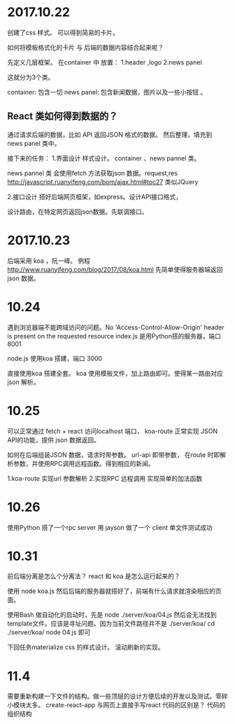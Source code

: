# 2017.10.22

创建了css 样式。
可以得到简易的卡片。


如何将模板格式化的卡片 与 后端的数据内容结合起来呢？


先定义几层框架。
在container 中
放置：
1.header ,logo
2.news panel

这就分为3个类。

container: 包含一切
news panel:
包含新闻数据，图片以及一些小按钮 。



## React 类如何得到数据的？
通过请求后端的数据，比如
API
返回JSON 格式的数据。
然后整理，填充到 news panel 类中。


接下来的任务：
1.界面设计
样式设计。
container 、news pannel 类。

news pannel 类
会使用fetch 方法获取json 数据。request,res  http://javascript.ruanyifeng.com/bom/ajax.html#toc27
类似JQuery


2.接口设计
搭好后端网页框架，如express。设计API接口格式，

设计路由，在特定网页返回json数据。先联调接口。


# 2017.10.23

后端采用 koa ，阮一峰。
例程 http://www.ruanyifeng.com/blog/2017/08/koa.html
先简单使得服务器端返回json 数据。


# 10.24
遇到浏览器端不能跨域访问的问题。No 'Access-Control-Allow-Origin' header is present on the requested resource
index.js 是用Python搭的服务器，端口8001

node.js 使用koa 搭建，端口 3000


直接使用koa 搭建全套。
koa 使用模板文件，加上路由即可。使得某一路由对应json 解析。


# 10.25
可以正常通过 fetch + react 访问localhost 端口，
koa-route 正常实现 JSON API的功能，提供 json 数据返回。



如何在后端组装JSON 数据，请求时带参数。
url-api 即带参数，
在route 时即解析参数，并使用RPC调用远程函数。得到相应的新闻。

1.koa-route 实现url 参数解析
2.实现RPC 远程调用 实现简单的加法函数


# 10.26
使用Python 搭了一个rpc server
用 jayson 做了一个 client
单文件测试成功

# 10.31
前后端分离是怎么个分离法？
react 和 koa 是怎么运行起来的？

使用 node koa.js 然后后端的服务器就搭好了，前端有什么请求就渲染相应的页面。

使用Bash 做自动化的启动时，先是
node ./server/koa/04.js
然后会无法找到 template文件。应该是寻址问题。因为当前文件路径并不是 ./server/koa/
cd ./server/koa/
node 04.js 即可

下回任务materialize css 的样式设计。
滚动刷新的实现。

# 11.4
需要重新构建一下文件的结构。做一些顶层的设计方便后续的开发以及测试。零碎小模块太多。
create-react-app 与网页上直接手写react 代码的区别是？
代码的组织结构
